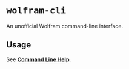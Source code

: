 # `wolfram-cli`

An unofficial Wolfram command-line interface.

## Usage

See [**Command Line Help**](./docs/CommandLineHelp.md).
